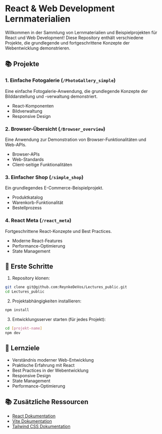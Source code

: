 # React & Web Development Lernmaterialien

Willkommen in der Sammlung von Lernmaterialien und Beispielprojekten für React und Web Development! Diese Repository enthält verschiedene Projekte, die grundlegende und fortgeschrittene Konzepte der Webentwicklung demonstrieren.

## 📚 Projekte

### 1. Einfache Fotogalerie (`/PhotoGallery_simple`)

Eine einfache Fotogalerie-Anwendung, die grundlegende Konzepte der Bilddarstellung und -verwaltung demonstriert.

- React-Komponenten
- Bildverwaltung
- Responsive Design

### 2. Browser-Übersicht (`/Browser_overview`)

Eine Anwendung zur Demonstration von Browser-Funktionalitäten und Web-APIs.

- Browser-APIs
- Web-Standards
- Client-seitige Funktionalitäten

### 3. Einfacher Shop (`/simple_shop`)

Ein grundlegendes E-Commerce-Beispielprojekt.

- Produktkatalog
- Warenkorb-Funktionalität
- Bestellprozess

### 4. React Meta (`/react_meta`)

Fortgeschrittene React-Konzepte und Best Practices.

- Moderne React-Features
- Performance-Optimierung
- State Management

## 🚀 Erste Schritte

1. Repository klonen:

```bash
git clone git@github.com:ReynkeDeVos/Lectures_public.git
cd Lectures_public
```

2. Projektabhängigkeiten installieren:

```bash
npm install
```

3. Entwicklungsserver starten (für jedes Projekt):

```bash
cd [projekt-name]
npm dev
```

## 📝 Lernziele

- Verständnis moderner Web-Entwicklung
- Praktische Erfahrung mit React
- Best Practices in der Webentwicklung
- Responsive Design
- State Management
- Performance-Optimierung

## 📚 Zusätzliche Ressourcen

- [React Dokumentation](https://react.dev/)
- [Vite Dokumentation](https://vitejs.dev/)
- [Tailwind CSS Dokumentation](https://tailwindcss.com/)
